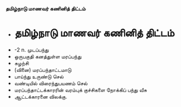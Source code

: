 **தமிழ்நாடு மாணவர் கணினித் திட்டம்**
- # தமிழ்நாடு மாணவர் கணினித் திட்டம்
- -2 n. முடப்பந்து
- ஒருபகுதி கனத்துள்ள மரப்பந்து
- சுழற்சி
- (வினை) மரப்பந்தாட்டமாடு
- பாய்ந்து உருண்டு செல்
- வண்டியில் விரைந்துபயணம் செல்
- மரப்பந்தாட்டக்காரரின் வரம்புக் குச்சிகளை நோக்கிப் பந்து வீசு
- ஆட்டக்காரனை விலக்கு.

